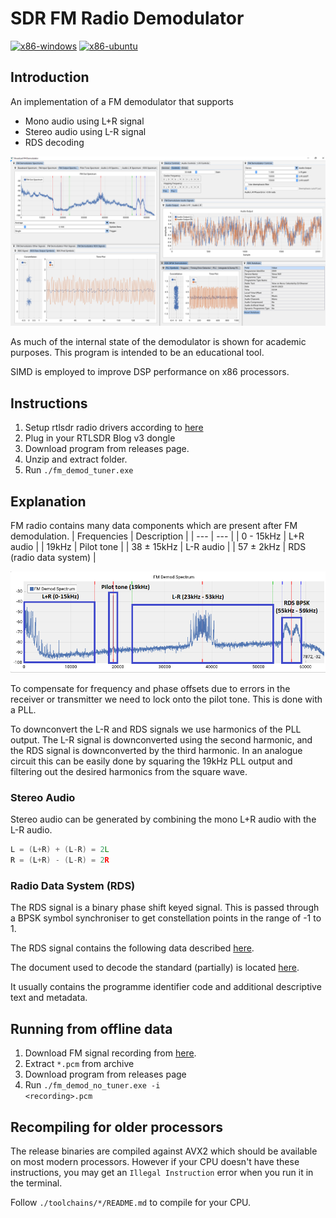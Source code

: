 # SDR FM Radio Demodulator
[![x86-windows](https://github.com/FiendChain/FM-Radio/actions/workflows/x86-windows.yml/badge.svg)](https://github.com/FiendChain/FM-Radio/actions/workflows/x86-windows.yml)
[![x86-ubuntu](https://github.com/FiendChain/FM-Radio/actions/workflows/x86-ubuntu.yml/badge.svg)](https://github.com/FiendChain/FM-Radio/actions/workflows/x86-ubuntu.yml)

## Introduction
An implementation of a FM demodulator that supports
- Mono audio using L+R signal
- Stereo audio using L-R signal
- RDS decoding 

![Screenshot](docs/window_screenshot.png)

As much of the internal state of the demodulator is shown for academic purposes. This program is intended to be an educational tool. 

SIMD is employed to improve DSP performance on x86 processors. 

## Instructions
1. Setup rtlsdr radio drivers according to [here](https://www.rtl-sdr.com/rtl-sdr-quick-start-guide/)
2. Plug in your RTLSDR Blog v3 dongle
3. Download program from releases page.
4. Unzip and extract folder.
5. Run <code>./fm_demod_tuner.exe</code>

## Explanation
FM radio contains many data components which are present after FM demodulation.
| Frequencies | Description |
| --- | --- |
| 0 - 15kHz  | L+R audio |
| 19kHz      | Pilot tone |
| 38 ± 15kHz | L-R audio |
| 57 ± 2kHz  | RDS (radio data system) |

![FM Spectrum](docs/fm_spectrum.png)

To compensate for frequency and phase offsets due to errors in the receiver or transmitter we need to lock onto the pilot tone. This is done with a PLL.

To downconvert the L-R and RDS signals we use harmonics of the PLL output. The L-R signal is downconverted using the second harmonic, and the RDS signal is downconverted by the third harmonic. In an analogue circuit this can be easily done by squaring the 19kHz PLL output and filtering out the desired harmonics from the square wave.

### Stereo Audio
Stereo audio can be generated by combining the mono L+R audio with the L-R audio.
```c
L = (L+R) + (L-R) = 2L
R = (L+R) - (L-R) = 2R
```

### Radio Data System (RDS)
The RDS signal is a binary phase shift keyed signal. This is passed through a BPSK symbol synchroniser to get constellation points in the range of -1 to 1.

The RDS signal contains the following data described [here](https://en.wikipedia.org/wiki/Radio_Data_System).

The document used to decode the standard (partially) is located [here](docs/EN50067_RDS_Standard.pdf).

It usually contains the programme identifier code and additional descriptive text and metadata.

## Running from offline data
1. Download FM signal recording from [here](https://github.com/FiendChain/FM-Radio/releases/tag/sample_data).
2. Extract <code>*.pcm</code> from archive
3. Download program from releases page
4. Run <code>./fm_demod_no_tuner.exe -i \<recording\>.pcm</code>

## Recompiling for older processors
The release binaries are compiled against AVX2 which should be available on most modern processors. However if your CPU doesn't have these instructions, you may get an ```Illegal Instruction``` error when you run it in the terminal. 

Follow ```./toolchains/*/README.md``` to compile for your CPU.